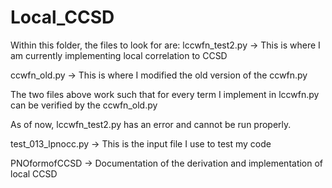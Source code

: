 # Local_CCSD
Within this folder, the files to look for are:
lccwfn_test2.py -> This is where I am currently implementing local correlation to CCSD
             
ccwfn_old.py -> This is where I modified the old version of the ccwfn.py
          
The two files above work such that for every term I implement in lccwfn.py can be verified by the ccwfn_old.py 

As of now, lccwfn_test2.py has an error and cannot be run properly. 

test_013_lpnocc.py -> This is the input file I use to test my code 

PNOformofCCSD -> Documentation of the derivation and implementation of local CCSD
